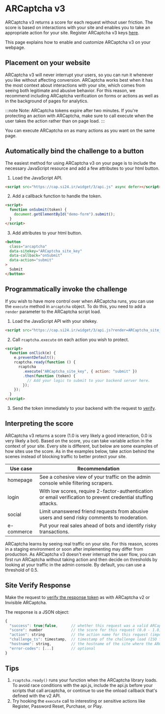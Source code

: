 # ARCaptcha v3

ARCaptcha v3 returns a score for each request without user friction. The score is based on interactions with your site and enables you to take an appropriate action for your site. Register ARCaptcha v3 keys [here](https://arcaptcha.ir/).

This page explains how to enable and customize ARCaptcha v3 on your webpage.

## Placement on your website

ARCaptcha v3 will never interrupt your users, so you can run it whenever you like without affecting conversion. ARCaptcha works best when it has the most context about interactions with your site, which comes from seeing both legitimate and abusive behavior. For this reason, we recommend including ARCaptcha verification on forms or actions as well as in the background of pages for analytics.

:::note
Note: ARCaptcha tokens expire after two minutes. If you're protecting an action with ARCaptcha, make sure to call execute when the user takes the action rather than on page load.
:::

You can execute ARCaptcha on as many actions as you want on the same page.

## Automatically bind the challenge to a button

The easiest method for using ARCaptcha v3 on your page is to include the necessary JavaScript resource and add a few attributes to your html button.

1. Load the JavaScript API.

```html
<script src="https://cap.si24.ir/widget/3/api.js" async defer></script>
```

2. Add a callback function to handle the token.

```html
<script>
  function onSubmit(token) {
    document.getElementById("demo-form").submit();
  }
</script>
```

3. Add attributes to your html button.

```html
<button
  class="arcaptcha"
  data-sitekey="ARCaptcha_site_key"
  data-callback="onSubmit"
  data-action="submit"
>
  Submit
</button>
```

## Programmatically invoke the challenge

If you wish to have more control over when ARCaptcha runs, you can use the `execute` method in `arcaptcha` object. To do this, you need to add a `render` parameter to the ARCaptcha script load.

1. Load the JavaScript API with your sitekey.

```html
<script src="https://cap.si24.ir/widget/3/api.js?render=ARCaptcha_site_key"></script>
```

2. Call `rcaptcha.execute` on each action you wish to protect.

```html
<script>
  function onClick(e) {
    e.preventDefault();
    rcaptcha.ready(function () {
      rcaptcha
        .execute("ARCaptcha_site_key", { action: "submit" })
        .then(function (token) {
          // Add your logic to submit to your backend server here.
        });
    });
  }
</script>
```

3. Send the token immediately to your backend with the request to [verify](/3.0.0/verify).

## Interpreting the score

ARCaptcha v3 returns a score (1.0 is very likely a good interaction, 0.0 is very likely a bot). Based on the score, you can take variable action in the context of your site. Every site is different, but below are some examples of how sites use the score. As in the examples below, take action behind the scenes instead of blocking traffic to better protect your site.

| Use case   | Recommendation                                                                                                 |
| ---------- | -------------------------------------------------------------------------------------------------------------- |
| homepage   | See a cohesive view of your traffic on the admin console while filtering scrapers.                             |
| login      | With low scores, require 2-factor-authentication or email verification to prevent credential stuffing attacks. |
| social     | Limit unanswered friend requests from abusive users and send risky comments to moderation.                     |
| e-commerce | Put your real sales ahead of bots and identify risky transactions.                                             |

ARCaptcha learns by seeing real traffic on your site. For this reason, scores in a staging environment or soon after implementing may differ from production. As ARCaptcha v3 doesn't ever interrupt the user flow, you can first run ARCaptcha without taking action and then decide on thresholds by looking at your traffic in the admin console. By default, you can use a threshold of 0.5.

## Site Verify Response

Make the request to [verify the response token](/3.0.0/verify) as with ARCaptcha v2 or Invisible ARCaptcha.

The response is a JSON object:

```js
{
  "success": true|false,      // whether this request was a valid ARCaptcha token for your site
  "score": number             // the score for this request (0.0 - 1.0)
  "action": string            // the action name for this request (important to verify)
  "challenge_ts": timestamp,  // timestamp of the challenge load (ISO format yyyy-MM-dd'T'HH:mm:ssZZ)
  "hostname": string,         // the hostname of the site where the ARCaptcha was solved
  "error-codes": [...]        // optional
}
```

## Tips

1. `rcaptcha.ready()` runs your function when the ARCaptcha library loads. To avoid race conditions with the api.js, include the api.js before your scripts that call arcaptcha, or continue to use the onload callback that's defined with the v2 API.
2. Try hooking the `execute` call to interesting or sensitive actions like Register, Password Reset, Purchase, or Play.
